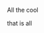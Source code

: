 <div class="tile is-parent">
            <article class="tile is-child box">
              <p class="title">
                All the cool
              </p>
              <p class="subtitle">
                that is all
              </p>
              <figure class="image is-1by1">
                <opti-image width="500" height="500" />
              </figure>
            </article>
          </div>

